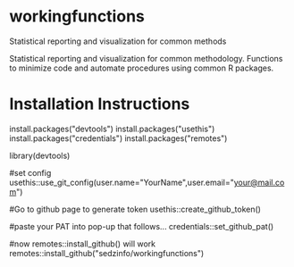# workingfunctions
Statistical reporting and visualization for common methods

Statistical reporting and visualization for common methodology. Functions to minimize code and automate procedures using common R packages.

# Installation Instructions

install.packages("devtools")
install.packages("usethis")
install.packages("credentials")
install.packages("remotes")

library(devtools)

#set config
usethis::use_git_config(user.name="YourName",user.email="your@mail.com")

#Go to github page to generate token
usethis::create_github_token() 

#paste your PAT into pop-up that follows...
credentials::set_github_pat()

#now remotes::install_github() will work
remotes::install_github("sedzinfo/workingfunctions")

